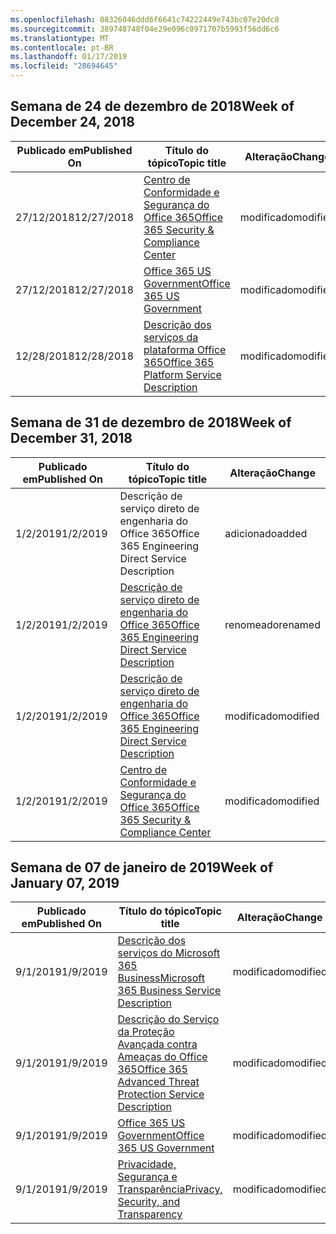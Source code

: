 ```yaml
---
ms.openlocfilehash: 08326046ddd6f6641c74222449e743bc07e20dc8
ms.sourcegitcommit: 389748748f04e29e096c0971707b5993f56dd6c6
ms.translationtype: MT
ms.contentlocale: pt-BR
ms.lasthandoff: 01/17/2019
ms.locfileid: "28694645"
---
```

<!-- This file is generated automatically each week. Changes made to this file will be overwritten.-->




## <a name="week-of-december-24-2018"></a><span data-ttu-id="13a18-101">Semana de 24 de dezembro de 2018</span><span class="sxs-lookup"><span data-stu-id="13a18-101">Week of December 24, 2018</span></span>


| <span data-ttu-id="13a18-102">Publicado em</span><span class="sxs-lookup"><span data-stu-id="13a18-102">Published On</span></span> |<span data-ttu-id="13a18-103">Título do tópico</span><span class="sxs-lookup"><span data-stu-id="13a18-103">Topic title</span></span> | <span data-ttu-id="13a18-104">Alteração</span><span class="sxs-lookup"><span data-stu-id="13a18-104">Change</span></span> |
|------|------------|--------|
| <span data-ttu-id="13a18-105">27/12/2018</span><span class="sxs-lookup"><span data-stu-id="13a18-105">12/27/2018</span></span> | [<span data-ttu-id="13a18-106">Centro de Conformidade e Segurança do Office 365</span><span class="sxs-lookup"><span data-stu-id="13a18-106">Office 365 Security & Compliance Center</span></span>](/Office365/ServiceDescriptions/office-365-platform-service-description/office-365-securitycompliance-center) | <span data-ttu-id="13a18-107">modificado</span><span class="sxs-lookup"><span data-stu-id="13a18-107">modified</span></span> |
| <span data-ttu-id="13a18-108">27/12/2018</span><span class="sxs-lookup"><span data-stu-id="13a18-108">12/27/2018</span></span> | [<span data-ttu-id="13a18-109">Office 365 US Government</span><span class="sxs-lookup"><span data-stu-id="13a18-109">Office 365 US Government</span></span>](/Office365/ServiceDescriptions/office-365-platform-service-description/office-365-us-government/office-365-us-government) | <span data-ttu-id="13a18-110">modificado</span><span class="sxs-lookup"><span data-stu-id="13a18-110">modified</span></span> |
| <span data-ttu-id="13a18-111">12/28/2018</span><span class="sxs-lookup"><span data-stu-id="13a18-111">12/28/2018</span></span> | [<span data-ttu-id="13a18-112">Descrição dos serviços da plataforma Office 365</span><span class="sxs-lookup"><span data-stu-id="13a18-112">Office 365 Platform Service Description</span></span>](/Office365/ServiceDescriptions/office-365-platform-service-description/office-365-platform-service-description) | <span data-ttu-id="13a18-113">modificado</span><span class="sxs-lookup"><span data-stu-id="13a18-113">modified</span></span> |


## <a name="week-of-december-31-2018"></a><span data-ttu-id="13a18-114">Semana de 31 de dezembro de 2018</span><span class="sxs-lookup"><span data-stu-id="13a18-114">Week of December 31, 2018</span></span>


| <span data-ttu-id="13a18-115">Publicado em</span><span class="sxs-lookup"><span data-stu-id="13a18-115">Published On</span></span> |<span data-ttu-id="13a18-116">Título do tópico</span><span class="sxs-lookup"><span data-stu-id="13a18-116">Topic title</span></span> | <span data-ttu-id="13a18-117">Alteração</span><span class="sxs-lookup"><span data-stu-id="13a18-117">Change</span></span> |
|------|------------|--------|
| <span data-ttu-id="13a18-118">1/2/2019</span><span class="sxs-lookup"><span data-stu-id="13a18-118">1/2/2019</span></span> | <span data-ttu-id="13a18-119">Descrição de serviço direto de engenharia do Office 365</span><span class="sxs-lookup"><span data-stu-id="13a18-119">Office 365 Engineering Direct Service Description</span></span> | <span data-ttu-id="13a18-120">adicionado</span><span class="sxs-lookup"><span data-stu-id="13a18-120">added</span></span> |
| <span data-ttu-id="13a18-121">1/2/2019</span><span class="sxs-lookup"><span data-stu-id="13a18-121">1/2/2019</span></span> | [<span data-ttu-id="13a18-122">Descrição de serviço direto de engenharia do Office 365</span><span class="sxs-lookup"><span data-stu-id="13a18-122">Office 365 Engineering Direct Service Description</span></span>](/Office365/ServiceDescriptions/office-365-engineering-direct-service-description) | <span data-ttu-id="13a18-123">renomeado</span><span class="sxs-lookup"><span data-stu-id="13a18-123">renamed</span></span> |
| <span data-ttu-id="13a18-124">1/2/2019</span><span class="sxs-lookup"><span data-stu-id="13a18-124">1/2/2019</span></span> | [<span data-ttu-id="13a18-125">Descrição de serviço direto de engenharia do Office 365</span><span class="sxs-lookup"><span data-stu-id="13a18-125">Office 365 Engineering Direct Service Description</span></span>](/Office365/ServiceDescriptions/office-365-engineering-direct-service-description) | <span data-ttu-id="13a18-126">modificado</span><span class="sxs-lookup"><span data-stu-id="13a18-126">modified</span></span> |
| <span data-ttu-id="13a18-127">1/2/2019</span><span class="sxs-lookup"><span data-stu-id="13a18-127">1/2/2019</span></span> | [<span data-ttu-id="13a18-128">Centro de Conformidade e Segurança do Office 365</span><span class="sxs-lookup"><span data-stu-id="13a18-128">Office 365 Security & Compliance Center</span></span>](/Office365/ServiceDescriptions/office-365-platform-service-description/office-365-securitycompliance-center) | <span data-ttu-id="13a18-129">modificado</span><span class="sxs-lookup"><span data-stu-id="13a18-129">modified</span></span> |


## <a name="week-of-january-07-2019"></a><span data-ttu-id="13a18-130">Semana de 07 de janeiro de 2019</span><span class="sxs-lookup"><span data-stu-id="13a18-130">Week of January 07, 2019</span></span>


| <span data-ttu-id="13a18-131">Publicado em</span><span class="sxs-lookup"><span data-stu-id="13a18-131">Published On</span></span> |<span data-ttu-id="13a18-132">Título do tópico</span><span class="sxs-lookup"><span data-stu-id="13a18-132">Topic title</span></span> | <span data-ttu-id="13a18-133">Alteração</span><span class="sxs-lookup"><span data-stu-id="13a18-133">Change</span></span> |
|------|------------|--------|
| <span data-ttu-id="13a18-134">9/1/2019</span><span class="sxs-lookup"><span data-stu-id="13a18-134">1/9/2019</span></span> | [<span data-ttu-id="13a18-135">Descrição dos serviços do Microsoft 365 Business</span><span class="sxs-lookup"><span data-stu-id="13a18-135">Microsoft 365 Business Service Description</span></span>](/Office365/ServiceDescriptions/microsoft-365-business-service-description) | <span data-ttu-id="13a18-136">modificado</span><span class="sxs-lookup"><span data-stu-id="13a18-136">modified</span></span> |
| <span data-ttu-id="13a18-137">9/1/2019</span><span class="sxs-lookup"><span data-stu-id="13a18-137">1/9/2019</span></span> | [<span data-ttu-id="13a18-138">Descrição do Serviço da Proteção Avançada contra Ameaças do Office 365</span><span class="sxs-lookup"><span data-stu-id="13a18-138">Office 365 Advanced Threat Protection Service Description</span></span>](/Office365/ServiceDescriptions/office-365-advanced-threat-protection-service-description) | <span data-ttu-id="13a18-139">modificado</span><span class="sxs-lookup"><span data-stu-id="13a18-139">modified</span></span> |
| <span data-ttu-id="13a18-140">9/1/2019</span><span class="sxs-lookup"><span data-stu-id="13a18-140">1/9/2019</span></span> | [<span data-ttu-id="13a18-141">Office 365 US Government</span><span class="sxs-lookup"><span data-stu-id="13a18-141">Office 365 US Government</span></span>](/Office365/ServiceDescriptions/office-365-platform-service-description/office-365-us-government/office-365-us-government) | <span data-ttu-id="13a18-142">modificado</span><span class="sxs-lookup"><span data-stu-id="13a18-142">modified</span></span> |
| <span data-ttu-id="13a18-143">9/1/2019</span><span class="sxs-lookup"><span data-stu-id="13a18-143">1/9/2019</span></span> | [<span data-ttu-id="13a18-144">Privacidade, Segurança e Transparência</span><span class="sxs-lookup"><span data-stu-id="13a18-144">Privacy, Security, and Transparency</span></span>](/Office365/ServiceDescriptions/office-365-platform-service-description/privacy-security-and-transparency) | <span data-ttu-id="13a18-145">modificado</span><span class="sxs-lookup"><span data-stu-id="13a18-145">modified</span></span> |
